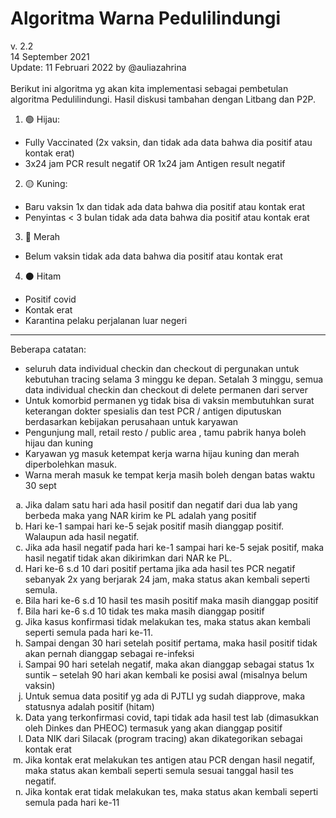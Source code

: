 # Algoritma Warna Pedulilindungi
v. 2.2\
14 September 2021\
Update: 11 Februari 2022 by @auliazahrina\
\
Berikut ini algoritma yg akan kita implementasi sebagai pembetulan algoritma Pedulilindungi. Hasil diskusi tambahan dengan Litbang dan P2P.


1. 🟢 Hijau: 
- Fully Vaccinated (2x vaksin, dan tidak ada data bahwa dia positif atau kontak erat) 
- 3x24 jam PCR result negatif OR 1x24 jam Antigen result negatif
2. 🟡 Kuning:
- Baru vaksin 1x dan tidak ada data bahwa dia positif atau kontak erat
- Penyintas < 3 bulan tidak ada data bahwa dia positif atau kontak erat
3. 🔴 Merah
- Belum vaksin tidak ada data bahwa dia positif atau kontak erat
4. ⚫️ Hitam
- Positif covid 
- Kontak erat
- Karantina pelaku perjalanan luar negeri

---

Beberapa catatan:
- seluruh data individual checkin dan checkout di pergunakan untuk kebutuhan tracing selama 3 minggu ke depan. Setalah 3 minggu, semua data individual checkin dan checkout di delete permanen dari server</li>
- Untuk komorbid permanen yg tidak bisa di vaksin membutuhkan surat keterangan dokter spesialis dan test PCR / antigen diputuskan berdasarkan kebijakan perusahaan untuk karyawan</li>
- Pengunjung mall, retail resto / public area , tamu pabrik hanya boleh hijau dan kuning</li>
- Karyawan yg masuk ketempat kerja warna hijau kuning dan merah diperbolehkan masuk. </li>
- Warna merah masuk ke tempat kerja masih boleh dengan batas waktu 30 sept</li>
<ol type="a">
<li>Jika dalam satu hari ada hasil positif dan negatif dari dua lab yang berbeda maka yang NAR kirim ke PL adalah yang positif</li>
<li>Hari ke-1 sampai hari ke-5 sejak positif masih dianggap positif. Walaupun ada hasil negatif.</li>
<li>Jika ada hasil negatif pada hari ke-1 sampai hari ke-5 sejak positif, maka hasil negatif tidak akan dikirimkan dari NAR ke PL.</li>
<li>Hari ke-6 s.d 10 dari positif pertama jika ada hasil tes PCR negatif sebanyak 2x yang berjarak 24 jam, maka status akan kembali seperti semula.</li>
<li>Bila hari ke-6 s.d 10 hasil tes masih positif maka masih dianggap positif</li>
<li>Bila hari ke-6 s.d 10 tidak tes maka masih dianggap positif</li>
<li>Jika kasus konfirmasi tidak melakukan tes, maka status akan kembali seperti semula pada hari ke-11.</li>
<li>Sampai dengan 30 hari setelah positif pertama, maka hasil positif tidak akan pernah dianggap sebagai re-infeksi</li>
<li>Sampai 90 hari setelah negatif, maka akan dianggap sebagai status 1x suntik – setelah 90 hari akan kembali ke posisi awal (misalnya belum vaksin)</li>
<li>Untuk semua data positif yg ada di PJTLI yg sudah diapprove, maka statusnya adalah positif (hitam)</li>
<li>Data yang terkonfirmasi covid, tapi tidak ada hasil test lab (dimasukkan oleh Dinkes dan PHEOC) termasuk yang akan dianggap positif</li>
<li>Data NIK dari Silacak (program tracing) akan dikategorikan sebagai kontak erat</li>
  <li>Jika kontak erat melakukan tes antigen atau PCR dengan hasil negatif, maka status akan kembali seperti semula sesuai tanggal hasil tes negatif.</li>  
  <li>Jika kontak erat tidak melakukan tes, maka status akan kembali seperti semula pada hari ke-11</li>
</ol>
